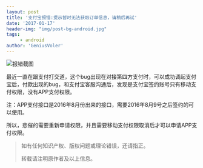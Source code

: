 ```yaml
---
layout: post
title: '支付宝报错:提示暂时无法获取订单信息，请稍后再试'
date: '2017-01-17'
header-img: "img/post-bg-android.jpg"
tags:
     - android
author: 'GeniusVoler'
---
```


![报错截图](http://i.imgur.com/oGJOUDI.jpg)


最近一直在跟支付打交道，这个bug出现在对接第四方支付时，可以成功调起支付宝后，付款出现的bug，和支付宝客服沟通后，发现是支付宝签约账号只有移动支付权限，没有APP支付权限。

注：APP支付接口是2016年8月份出来的接口，需要2016年8月9号之后签约的可以使用。

所以，悲催的需要重新申请权限，并且需要移动支付权限取消后才可以申请APP支付权限。 


> 如有任何知识产权、版权问题或理论错误，还请指正。
>
> 转载请注明原作者及以上信息。

